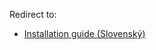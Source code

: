 Redirect to:

*   [Installation guide (Slovenský)](/index.php/Installation_guide_(Slovensk%C3%BD) "Installation guide (Slovenský)")